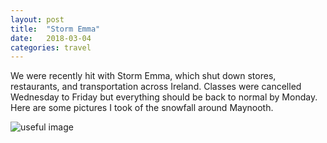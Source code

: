 ```yaml
---
layout: post
title:  "Storm Emma"
date:   2018-03-04
categories: travel
---
```


We were recently hit with Storm Emma, which shut down stores, restaurants, and transportation across Ireland. Classes were cancelled Wednesday to Friday but everything should be back to normal by Monday. Here are some pictures I took of the snowfall around Maynooth.

![useful image]({{site.baseurl}}/assets/img/image.jpg)